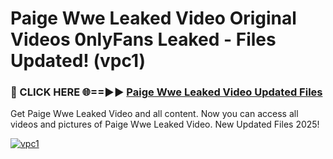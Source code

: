 # Paige Wwe Leaked Video Original Videos 0nlyFans Leaked - Files Updated! (vpc1)

<h3>🔴 CLICK HERE 🌐==►► <a href="https://tinyurl.com/2jnfzry5" rel="nofollow">Paige Wwe Leaked Video Updated Files</a></h3>

Get Paige Wwe Leaked Video and all content. Now you can access all videos and pictures of Paige Wwe Leaked Video. New Updated Files 2025!

[![vpc1](https://i.imgur.com/GyGTBgg.gif)](https://tinyurl.com/2jnfzry5)
